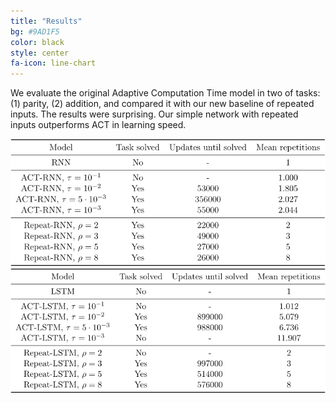 ```yaml
---
title: "Results"
bg: #9AD1F5
color: black
style: center
fa-icon: line-chart
---
```


We evaluate the original Adaptive Computation Time model in two of tasks: (1) parity, (2) addition, and compared it with our new baseline of repeated inputs. The results were surprising. Our simple network with repeated inputs outperforms ACT in learning speed.

<img src="./assets/parity-table.png" alt="Results table for the Parity task"/>

<img src="./assets/addition-table.png" alt="Results table for the Addition task"/>
